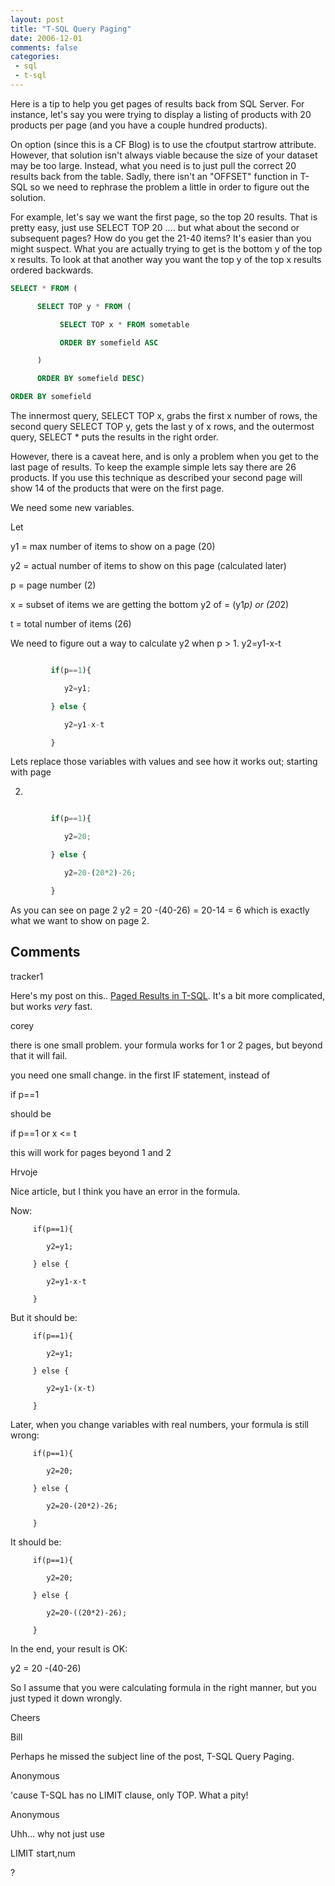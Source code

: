 ```yaml
---
layout: post
title: "T-SQL Query Paging"
date: 2006-12-01
comments: false
categories:
 - sql
 - t-sql
---
```

Here is a tip to help you get pages of results back from SQL Server. For
instance, let's say you were trying to display a listing of products with 20
products per page (and you have a couple hundred products).

On option (since this is a CF Blog) is to use the cfoutput startrow attribute.
However, that solution isn't always viable because the size of your dataset
may be too large. Instead, what you need is to just pull the correct 20
results back from the table. Sadly, there isn't an "OFFSET" function in T-SQL
so we need to rephrase the problem a little in order to figure out the
solution.

For example, let's say we want the first page, so the top 20 results. That is
pretty easy, just use SELECT TOP 20 .... but what about the second or
subsequent pages? How do you get the 21-40 items? It's easier than you might
suspect. What you are actually trying to get is the bottom y of the top x
results. To look at that another way you want the top y of the top x results
ordered backwards.





```sql
SELECT * FROM (

      SELECT TOP y * FROM (

           SELECT TOP x * FROM sometable

           ORDER BY somefield ASC

      )

      ORDER BY somefield DESC)

ORDER BY somefield


```




The innermost query, SELECT TOP x, grabs the first x number of rows, the second query SELECT TOP y, gets the last y of x rows, and the outermost query, SELECT * puts the results in the right order.


However, there is a caveat here, and is only a problem when you get to the last page of results.  To keep the example simple lets say there are 26 products.  If you use this technique as described your second page will show 14 of the products that were on the first page.


We need some new variables.

Let

y1 = max number of items to show on a page (20)

y2 = actual number of items to show on this page (calculated later)

p  = page number (2)

x  = subset of items we are getting the bottom y2 of = (y1*p) or (20*2)

t  = total number of items (26)


We need to figure out a way to calculate y2 when p > 1.  y2=y1-x-t


```js

         if(p==1){

            y2=y1;

         } else {

            y2=y1-x-t

         }


```



Lets replace those variables with values and see how it works out; starting with page

2.


```js

         if(p==1){

            y2=20;

         } else {

            y2=20-(20*2)-26;

         }


```




As you can see on page 2 y2 = 20 -(40-26) = 20-14 = 6 which is exactly what we want to show on page 2.





## Comments











tracker1






Here's my post on this.. [Paged Results in T-SQL](http://frugalcoder.us/post/2010/02/23/tsql-paged-result-sproc.aspx).  It's a bit more complicated, but works *very* fast.











corey






there is one small problem. your formula works for 1 or 2 pages, but beyond that it will fail.


you need one small change. in the first IF statement, instead of

if p==1


should be


if p==1 or x <= t


this will work for pages beyond 1 and 2











Hrvoje






Nice article, but I think you have an error in the formula.

Now:

         if(p==1){

            y2=y1;

         } else {

            y2=y1-x-t

         }

But it should be:

         if(p==1){

            y2=y1;

         } else {

            y2=y1-(x-t)

         }


Later, when you change variables with real numbers, your formula is still wrong:

         if(p==1){

            y2=20;

         } else {

            y2=20-(20*2)-26;

         }

It should be:

         if(p==1){

            y2=20;

         } else {

            y2=20-((20*2)-26);

         }


In the end, your result is OK:

y2 = 20 -(40-26)


So I assume that you were calculating formula in the right manner, but you just typed it down wrongly.


Cheers











Bill






Perhaps he missed the subject line of the post, T-SQL Query Paging.











Anonymous






'cause T-SQL has no LIMIT clause, only TOP. What a pity!











Anonymous






Uhh... why not just use

LIMIT start,num

?










